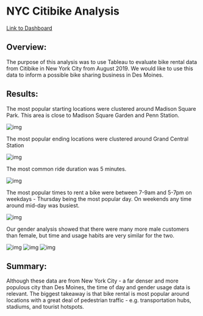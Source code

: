 # NYC Citibike Analysis

[Link to Dashboard](https://public.tableau.com/views/NYCCitibikeAnalysis_16481747341560/CitibikeAnalysis?:language=en-US&:display_count=n&:origin=viz_share_link)

## Overview:

The purpose of this analysis was to use Tableau to evaluate bike rental data from Citibike in New York City from August 2019.  We would like to use this data to inform a possible bike sharing business in Des Moines.


## Results:

The most popular starting locations were clustered around Madison Square Park.  This area is close to Madison Square Garden and Penn Station.

![img](https://github.com/kchavez05/bikesharing/blob/main/pics/Starting_Locations.PNG)

The most popular ending locations were clustered around Grand Central Station

![img](https://github.com/kchavez05/bikesharing/blob/main/pics/Ending_Locations.PNG)

The most common ride duration was 5 minutes.

![img](https://github.com/kchavez05/bikesharing/blob/main/pics/Checkout_Times.PNG)

The most popular times to rent a bike were between 7-9am and 5-7pm on weekdays - Thursday being the most popular day.  On weekends any time around mid-day was busiest.

![img](https://github.com/kchavez05/bikesharing/blob/main/pics/Trips_by_Weekday.PNG)

Our gender analysis showed that there were many more male customers than female, but time and usage habits are very similar for the two.

![img](https://github.com/kchavez05/bikesharing/blob/main/pics/Checkout_by_Gender.PNG)
![img](https://github.com/kchavez05/bikesharing/blob/main/pics/Trips_by_Gender.PNG)
![img](https://github.com/kchavez05/bikesharing/blob/main/pics/Trips_by_Gender_Weekday.PNG)

## Summary:
Although these data are from New York City - a far denser and more populous city than Des Moines, the time of day and gender usage data is relevant.  The biggest takeaway is that bike rental is most popular around locations with a great deal of pedestrian traffic - e.g. transportation hubs, stadiums, and tourist hotspots.
